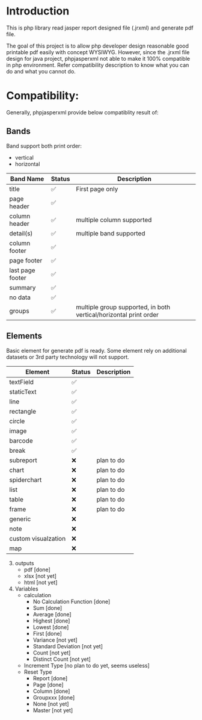 # Introduction
This is php library read jasper report designed file (.jrxml) and generate pdf file.

The goal of this project is to allow php developer design reasonable good printable pdf easily with concept WYSIWYG. However, since the .jrxml file design for java project, phpjasperxml not able to make it 100% compatible in php environment. Refer compatibility description to know what you can do and what you cannot do.

# Compatibility:
Generally, phpjasperxml provide below compatiblity result of:

## Bands
Band support both print order:
* vertical
* horizontal

Band Name | Status | Description
--------- | ------ | -----------
title     | :white_check_mark: | First page only
page header | :white_check_mark: |
column header | :white_check_mark: |multiple column supported
detail(s) | :white_check_mark: |multiple band supported
column footer| :white_check_mark: |
page footer| :white_check_mark: |
last page footer| :white_check_mark: |
summary| :white_check_mark: |
no data| :white_check_mark: |
groups | :white_check_mark: | multiple group supported, in both vertical/horizontal print order

## Elements
Basic element for generate pdf is ready. Some element rely on additional datasets or 3rd party technology will not support.

Element   | Status | Description
--------- | ------ | -----------
textField | :white_check_mark: | 
staticText | :white_check_mark: | 
line | :white_check_mark: | 
rectangle | :white_check_mark: | 
circle | :white_check_mark: | 
image | :white_check_mark: | 
barcode | :white_check_mark: | 
break | :white_check_mark: | 
subreport | :x: | plan to do
chart | :x: | plan to do
spiderchart | :x: |  plan to do
list | :x: |  plan to do
table | :x: |  plan to do
frame | :x: |  plan to do
generic | :x: | 
note | :x: | 
custom visualzation | :x: | 
map | :x: | 

3. outputs
    * pdf [done]
    * xlsx [not yet]
    * html [not yet]
4. Variables
    * calculation
        * No Calculation Function [done]
        * Sum [done]
        * Average [done]
        * Highest [done]
        * Lowest [done]
        * First [done]
        * Variance [not yet]
        * Standard Deviation [not yet]
        * Count [not yet]
        * Distinct Count [not yet]
    * Increment Type [no plan to do yet, seems useless]
    * Reset Type
        * Report [done]
        * Page [done]
        * Column [done]
        * Groupxxx [done]
        * None [not yet]
        * Master [not yet]
